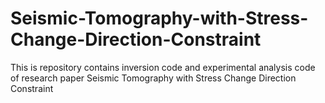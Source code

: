 # Seismic-Tomography-with-Stress-Change-Direction-Constraint
This is repository contains inversion code and experimental analysis code of research paper Seismic Tomography with Stress Change Direction Constraint
